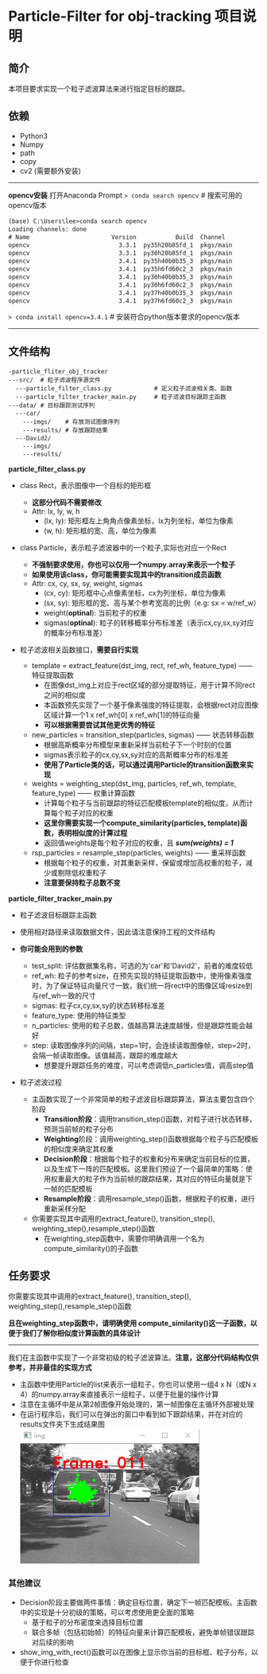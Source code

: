 # Particle-Filter for obj-tracking 项目说明

## 简介
本项目要求实现一个粒子滤波算法来进行指定目标的跟踪。
## 依赖
* Python3
* Numpy
* path
* copy
* cv2      (需要额外安装)

---
**opencv安装**
打开Anaconda Prompt
  `> conda search opencv`  # 搜索可用的opencv版本
```
(base) C:\Users\lee>conda search opencv
Loading channels: done
# Name                       Version           Build  Channel
opencv                         3.3.1  py35h20b85fd_1  pkgs/main
opencv                         3.3.1  py36h20b85fd_1  pkgs/main
opencv                         3.4.1  py35h40b0b35_3  pkgs/main
opencv                         3.4.1  py35h6fd60c2_3  pkgs/main
opencv                         3.4.1  py36h40b0b35_3  pkgs/main
opencv                         3.4.1  py36h6fd60c2_3  pkgs/main
opencv                         3.4.1  py37h40b0b35_3  pkgs/main
opencv                         3.4.1  py37h6fd60c2_3  pkgs/main
```
`> conda install opencv=3.4.1`  # 安装符合python版本要求的opencv版本

---
## 文件结构
```
-particle_fliter_obj_tracker
---src/  # 粒子滤波程序源文件
  ---particle_filter_class.py            # 定义粒子滤波相关类、函数
  ---particle_filter_tracker_main.py     # 粒子滤波目标跟踪主函数
---data/ # 目标跟踪测试序列
  ---car/     
    ---imgs/    # 存放测试图像序列
    ---results/ # 存放跟踪结果
  ---David2/
    ---imgs/   
    ---results/
```


**particle_filter_class.py** 
* class Rect，表示图像中一个目标的矩形框
  * **这部分代码不需要修改**
  * Attr: lx, ly, w, h
    * (lx, ly): 矩形框左上角角点像素坐标，lx为列坐标，单位为像素
    * (w, h): 矩形框的宽、高，单位为像素
  
* class Particle，表示粒子滤波器中的一个粒子,实际也对应一个Rect
  * **不强制要求使用，你也可以仅用一个numpy.array来表示一个粒子**
  * **如果使用该class，你可能需要实现其中的transition成员函数**
  * Attr: cx, cy, sx, sy, weight, sigmas
    * (cx, cy): 矩形框中心点像素坐标，cx为列坐标，单位为像素
    * (sx, sy): 矩形框的宽、高与某个参考宽高的比例（e.g: sx = w/ref_w）
    * weight(**optinal**): 当前粒子的权重
    * sigmas(**optinal**): 粒子的转移概率分布标准差（表示cx,cy,sx,sy对应的概率分布标准差）
  
* 粒子滤波相关函数接口，**需要自行实现**
  * template = extract_feature(dst_img, rect, ref_wh, feature_type) —— 特征提取函数
    * 在图像dst_img上对应于rect区域的部分提取特征，用于计算不同rect之间的相似度
    * 本函数预先实现了一个基于像素强度的特征提取，会根据rect对应图像区域计算一个1 x ref_wh[0] x ref_wh[1]的特征向量
    * **可以根据需要尝试其他更优秀的特征**
  * new_particles = transition_step(particles, sigmas) —— 状态转移函数
    * 根据高斯概率分布模型来重新采样当前粒子下一个时刻的位置
    * sigmas表示粒子的cx,cy,sx,sy对应的高斯概率分布的标准差
    * **使用了Particle类的话，可以通过调用Particle的transition函数来实现**
  * weights = weighting_step(dst_img, particles, ref_wh, template, feature_type) —— 权重计算函数
    * 计算每个粒子与当前跟踪的特征匹配模板template的相似度，从而计算每个粒子对应的权重
    * **这里你需要实现一个compute_similarity(particles, template)函数，表明相似度的计算过程**
    * 返回值weights是每个粒子对应的权重，且 ***sum(weights) = 1***
  * rsp_particles = resample_step(particles, weights) —— 重采样函数
    * 根据每个粒子的权重，对其重新采样，保留或增加高权重的粒子，减少或剔除低权重粒子
    * **注意要保持粒子总数不变**

**particle_filter_tracker_main.py** 
* 粒子滤波目标跟踪主函数
* 使用相对路径来读取数据文件，因此请注意保持工程的文件结构
* **你可能会用到的参数**
  * test_split: 评估数据集名称，可选的为'car'和'David2'，前者的难度较低
  * ref_wh: 粒子的参考size，在预先实现的特征提取函数中，使用像素强度时，为了保证特征向量尺寸一致，我们统一将rect中的图像区域resize到与ref_wh一致的尺寸
  * sigmas: 粒子cx,cy,sx,sy的状态转移标准差
  * feature_type: 使用的特征类型
  * n_particles: 使用的粒子总数，值越高算法速度越慢，但是跟踪性能会越好
  * step: 读取图像序列的间隔，step=1时，会连续读取图像帧，step=2时，会隔一帧读取图像。该值越高，跟踪的难度越大
    * 想要提升跟踪任务的难度，可以考虑调低n_particles值，调高step值

* 粒子滤波过程
  * 主函数实现了一个非常简单的粒子滤波目标跟踪算法，算法主要包含四个阶段
    * **Transition阶段**：调用transition_step()函数，对粒子进行状态转移，预测当前帧的粒子分布
    * **Weighting**阶段：调用weighting_step()函数根据每个粒子与匹配模板的相似度来确定其权重
    * **Decision阶段**：根据每个粒子的权重和分布来确定当前目标的位置，以及生成下一阵的匹配模板。这里我们预设了一个最简单的策略：使用权重最大的粒子作为当前帧的跟踪结果，其对应的特征向量就是下一帧的匹配模板
    * **Resample阶段**：调用resample_step()函数，根据粒子的权重，进行重新采样分配
  * 你需要实现其中调用的extract_feature(), transition_step(), weighting_step(),resample_step()函数
    * 在weighting_step函数中，需要你明确调用一个名为compute_similarity()的子函数
  

## 任务要求
你需要实现其中调用的extract_feature(), transition_step(), weighting_step(),resample_step()函数

**且在weighting_step函数中，请明确使用 compute_similarity()这一子函数，以便于我们了解你相似度计算函数的具体设计**

---

我们在主函数中实现了一个非常初级的粒子滤波算法。**注意，这部分代码结构仅供参考，并非最佳的实现方式**

* 主函数中使用Particle的list来表示一组粒子，你也可以使用一组4 x N（或N x 4）的numpy.array来直接表示一组粒子，以便于批量的操作计算
* 注意在主循环中是从第2帧图像开始处理的，第一帧图像在主循环外部被处理
* 在运行程序后，我们可以在弹出的窗口中看到如下跟踪结果，并在对应的results文件夹下生成结果图
	![Alt text](./1556260535124.png)

### 其他建议
* Decision阶段主要做两件事情：确定目标位置，确定下一帧匹配模板。主函数中的实现是十分初级的策略，可以考虑使用更全面的策略
  * 基于粒子的分布密度来选择目标位置
  * 联合多帧（包括初始帧）的特征向量来计算匹配模板，避免单帧错误跟踪对后续的影响
* show_img_with_rect()函数可以在图像上显示你当前的目标框、粒子分布，以便于你进行检查

